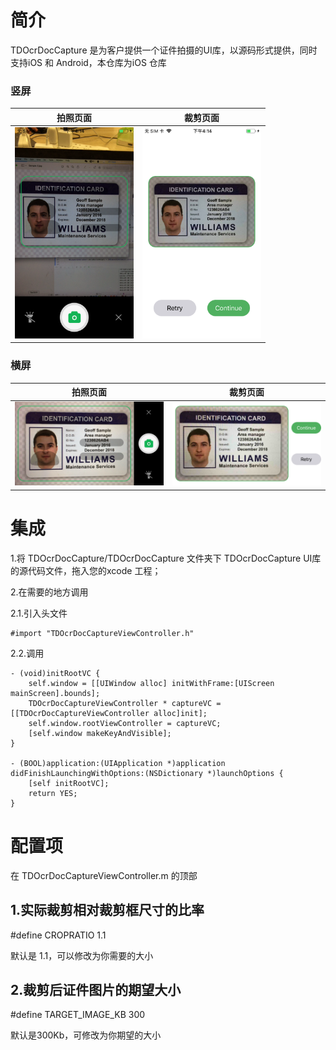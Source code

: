 # 简介

TDOcrDocCapture 是为客户提供一个证件拍摄的UI库，以源码形式提供，同时支持iOS 和 Android，本仓库为iOS 仓库

### 竖屏

| 拍照页面 | 裁剪页面 |
| -------- | -------- |
|  <img src="./pic/portrait_1.PNG" style="zoom:33%;" /> |   <img src="./pic/portrait_2.PNG" style="zoom:33%;" />|

### 横屏

| 拍照页面 | 裁剪页面 |
| -------- | -------- |
|  <img src="./pic/landscape_1.PNG" style="zoom:33%;" />  |   <img src="./pic/landscape_2.PNG" style="zoom:33%;" />|


# 集成

1.将 TDOcrDocCapture/TDOcrDocCapture 文件夹下 TDOcrDocCapture UI库的源代码文件，拖入您的xcode 工程；

2.在需要的地方调用

2.1.引入头文件

```
#import "TDOcrDocCaptureViewController.h"
```

2.2.调用

```
- (void)initRootVC {
    self.window = [[UIWindow alloc] initWithFrame:[UIScreen mainScreen].bounds];
    TDOcrDocCaptureViewController * captureVC = [[TDOcrDocCaptureViewController alloc]init];
    self.window.rootViewController = captureVC;
    [self.window makeKeyAndVisible];
}

- (BOOL)application:(UIApplication *)application didFinishLaunchingWithOptions:(NSDictionary *)launchOptions {
    [self initRootVC];
    return YES;
}
```


# 配置项

在 TDOcrDocCaptureViewController.m 的顶部

## 1.实际裁剪相对裁剪框尺寸的比率

#define CROPRATIO  1.1

默认是 1.1，可以修改为你需要的大小


## 2.裁剪后证件图片的期望大小

#define TARGET_IMAGE_KB 300

默认是300Kb，可修改为你期望的大小

